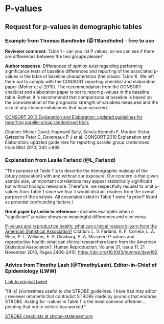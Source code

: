# P-values

## Request for p-values in demographic tables


### Example from Thomas Bandholm (@TBandholm) - free to use
<p>

**Reviewer comment:** Table 1 - can you list P values, so we can see if there are differences between the two groups please? 
<p>
  
**Author response:** Differences of opinion exist regarding performing significance tests of
baseline differences and reporting of the associated p-values in the table of baseline characteristics
(the classic Table 1). We left them out to comply with the CONSORT reporting checklist and elaboration paper (Moher et al 2010).
The recommendation from the CONSORT checklist and elaboration paper is not to report p-values in the baseline table.
Rather, it is recommendd that comparisons at baseline is based on the conwideration of the prognostic strength of variables 
measured and the size of any chance imbalances
that have occurred. 
<p>
  
[CONSORT 2010 Explanation and Elaboration: updated guidelines for reporting parallel group randomised trials](https://www.bmj.com/content/340/bmj.c869) 

Citation: Moher David, Hopewell Sally, Schulz Kenneth F, Montori Victor, Gøtzsche Peter C, Devereaux P J et al. CONSORT 2010 Explanation and Elaboration: updated guidelines for reporting parallel group randomised trials BMJ 2010; 340 :c869

### Explanation from Leslie Farland (@L_Farland)
<p>
"The purpose of Table 1 is to describe the demographic makeup of the [study population] with and without our exposure. Our concern is that given sample size, 
unimportant correlations may appear statistically significant but without biologic relevance. 
Therefore, we respectfully request to omit p-values from Table 1 since we fear it would distract readers
from the overall purpose of the analysis. All covariates listed in Table 1 were *a priori* listed as potential confounding factors.\

**Great paper by Leslie to reference** - includes examples when a "significant" p-value shows no meaningful differences and vice versa. 

[P-values and reproductive health: what can clinical research learn from the American Statistical Association?](https://academic.oup.com/humrep/article/31/11/2406/2274306)
Citation: L. V. Farland, K. F. Correia, L. A. Wise, P. L. Williams, E. S. Ginsburg, S. A. Missmer; P-values and reproductive health: what can clinical researchers learn from the American Statistical Association?, Human Reproduction, Volume 31, Issue 11, 21 November 2016, Pages 2406–2410, https://doi.org/10.1093/humrep/dew192

### Advice from Timothy Lash (@TimothyLash), Editor-in-Chief of Epidemiology (LWW)
[Link to original tweet](https://twitter.com/TimothyLash/status/1068569433487155201)<p>
  
"[It is] (s)ometimes useful to cite STROBE guidelines. I have had may editor / reviewer omments
that contradict STROBE made by journals that endorse STROBE. Asking for -values in Table 1 is the most common offedner...
pointing that out to editors has worked."
<p>
  
[STROBE checklists at strobe-statement.org](https://www.strobe-statement.org/index.php?id=available-checklists)
